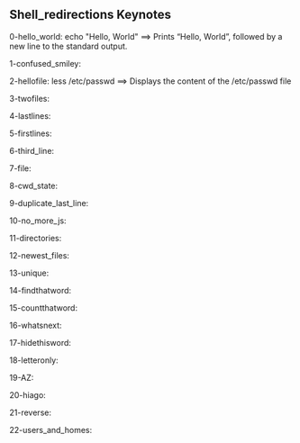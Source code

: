 ## Shell_redirections Keynotes

0-hello_world: echo "Hello, World" ==> Prints “Hello, World”, followed by a new line to the standard output.

1-confused_smiley:

2-hellofile: less /etc/passwd ==> Displays the content of the /etc/passwd file

3-twofiles:

4-lastlines:

5-firstlines:

6-third_line:

7-file:

8-cwd_state:

9-duplicate_last_line:

10-no_more_js:

11-directories:

12-newest_files:

13-unique:

14-findthatword:

15-countthatword:

16-whatsnext:

17-hidethisword:

18-letteronly:

19-AZ:

20-hiago:

21-reverse:

22-users_and_homes:

